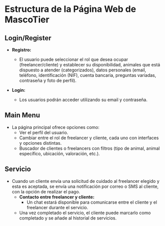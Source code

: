 

# Estructura de la Página Web de MascoTier

## Login/Register
- **Registro:**
  - El usuario puede seleccionar el rol que desea ocupar (freelancer/cliente) y establecer su disponibilidad, animales que está dispuesto a atender (categorizados), datos personales (email, teléfono, identificación (NIF), cuenta bancaria, preguntas variadas, contraseña y foto de perfil).

- **Login:**
  - Los usuarios podrán acceder utilizando su email y contraseña.

## Main Menu
- La página principal ofrece opciones como:
  - Ver el perfil del usuario.
  - Cambiar entre el rol de freelancer y cliente, cada uno con interfaces y opciones distintas.
  - Buscador de clientes o freelancers con filtros (tipo de animal, animal específico, ubicación, valoración, etc.).

## Servicio
- Cuando un cliente envía una solicitud de cuidado al freelancer elegido y esta es aceptada, se envía una notificación por correo o SMS al cliente, con la opción de realizar el pago.
  - **Contacto entre freelancer y cliente:**
    - Un chat estará disponible para comunicarse entre el cliente y el freelancer durante el servicio.
  - Una vez completado el servicio, el cliente puede marcarlo como completado y se añade al historial de servicios.


